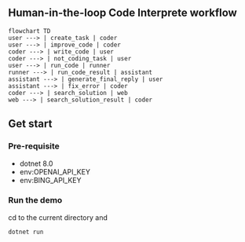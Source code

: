 ## Human-in-the-loop Code Interprete workflow

```mermaid
flowchart TD
user ---> | create_task | coder
user ---> | improve_code | coder
coder ---> | write_code | user
coder ---> | not_coding_task | user
user ---> | run_code | runner
runner ---> | run_code_result | assistant
assistant ---> | generate_final_reply | user
assistant ---> | fix_error | coder
coder ---> | search_solution | web
web ---> | search_solution_result | coder
```

## Get start
### Pre-requisite
- dotnet 8.0
- env:OPENAI_API_KEY
- env:BING_API_KEY

### Run the demo
cd to the current directory and

```bash
dotnet run
```
